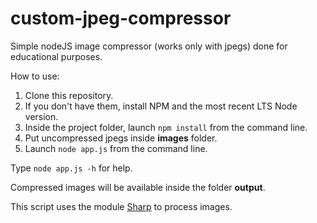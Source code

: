 # custom-jpeg-compressor
Simple nodeJS image compressor (works only with jpegs) done for educational purposes.

How to use:

1. Clone this repository. 
2. If you don't have them, install NPM and the most recent LTS Node version.
3. Inside the project folder, launch `npm install` from the command line.
4. Put uncompressed jpegs inside **images** folder.
5. Launch `node app.js` from the command line.

Type `node app.js -h` for help.

Compressed images will be available inside the folder **output**.

This script uses the module [Sharp](https://www.npmjs.com/package/sharp) to process images.
